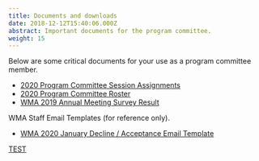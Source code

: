 ```yaml
---
title: Documents and downloads
date: 2018-12-12T15:40:06.000Z
abstract: Important documents for the program committee.
weight: 15
---
```

Below are some critical documents for your use as a program committee member.

* [2020 Program Committee Session Assignments](/files/wma2020_round1_pc_assignments_final.xlsx)
* [2020 Program Committee Roster](/files/wma2020-pc-roster.xlsx)
* [WMA 2019 Annual Meeting Survey Result](/files/wma2019-survey-results.pdf)

WMA Staff Email Templates (for reference only).

* [WMA 2020 January Decline / Acceptance Email Template](/files/WMA2020Round1Emails.docx)

[TEST](/files/2022-pc-roster.xlsx)